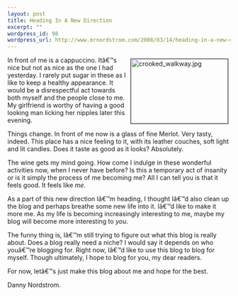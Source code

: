 ```yaml
--- 
layout: post
title: Heading In A New Direction
excerpt: ""
wordpress_id: 98
wordpress_url: http://www.mrnordstrom.com/2008/03/14/heading-in-a-new-direction/
---
```

<img src="http://www.mrnordstrom.com/wp-content/uploads/random/crooked_walkway.jpg" alt="crooked_walkway.jpg" title="crooked_walkway.jpg" style="margin: 5px" align="right" border="1" height="146" width="219" />In front of me is a cappuccino. Itâ€™s nice but not as nice as the one I had yesterday. I rarely put sugar in these as I like to keep a healthy appearance. It would be a disrespectful act towards both myself and the people close to me. My girlfriend is worthy of having a good looking man licking her nipples later this evening.

Things change. In front of me now is a glass of fine Merlot. Very tasty, indeed. This place has a nice feeling to it, with its leather couches, soft light and lit candles. Does it taste as good as it looks? Absolutely.

The wine gets my mind going. How come I indulge in these wonderful activities now, when I never have before? Is this a temporary act of insanity or is it simply the process of me becoming me? All I can tell you is that it feels good. It feels like <em>me</em>.

As a part of this new direction Iâ€™m heading, I thought Iâ€™d also clean up the blog and perhaps breathe some new life into it. Iâ€™d like to make it more me. As my life is becoming increasingly interesting to me, maybe my blog will become more interesting to <em>you</em>.

The funny thing is, Iâ€™m still trying to figure out what this blog is really about. Does a blog really need a niche? I would say it depends on who youâ€™re blogging for. Right now, Iâ€™d like to use this blog to blog for myself. Though ultimately, I hope to blog for you, my dear readers.

For now, letâ€™s just make this blog about me and hope for the best.

Danny Nordstrom.
